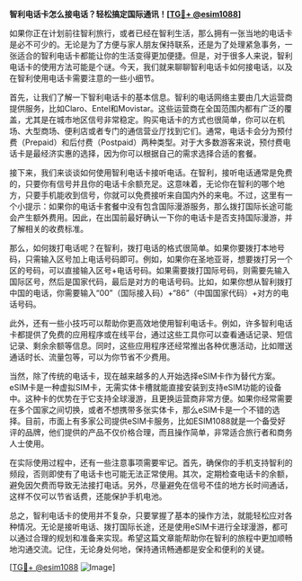 **智利电话卡怎么接电话？轻松搞定国际通讯！[[TG💪+ @esim1088](https://t.me/s/esim1088)]**

如果你正在计划前往智利旅行，或者已经在智利生活，那么拥有一张当地的电话卡是必不可少的。无论是为了方便与家人朋友保持联系，还是为了处理紧急事务，一张适合的智利电话卡都能让你的生活变得更加便捷。但是，对于很多人来说，智利电话卡的使用方法可能是个谜。今天，我们就来聊聊智利电话卡如何接电话，以及在智利使用电话卡需要注意的一些小细节。

首先，让我们了解一下智利电话卡的基本信息。智利的电话网络主要由几大运营商提供服务，比如Claro、Entel和Movistar。这些运营商在全国范围内都有广泛的覆盖，尤其是在城市地区信号非常稳定。购买电话卡的方式也很简单，你可以在机场、大型商场、便利店或者专门的通信营业厅找到它们。通常，电话卡会分为预付费（Prepaid）和后付费（Postpaid）两种类型。对于大多数游客来说，预付费电话卡是最经济实惠的选择，因为你可以根据自己的需求选择合适的套餐。

接下来，我们来谈谈如何使用智利电话卡接听电话。在智利，接听电话通常是免费的，只要你有信号并且你的电话卡余额充足。这意味着，无论你在智利的哪个地方，只要手机能收到信号，你就可以免费接听来自国内外的来电。不过，这里有一个小提示：如果你的电话卡套餐中没有包含国际漫游服务，那么拨打国际长途可能会产生额外费用。因此，在出国前最好确认一下你的电话卡是否支持国际漫游，并了解相关的收费标准。

那么，如何拨打电话呢？在智利，拨打电话的格式很简单。如果你要拨打本地号码，只需输入区号加上电话号码即可。例如，如果你在圣地亚哥，想要拨打另一个区的号码，可以直接输入区号+电话号码。如果需要拨打国际号码，则需要先输入国际区号，然后是国家代码，最后是对方的电话号码。比如，如果你想从智利拨打中国的电话，你需要输入“00”（国际接入码）+“86”（中国国家代码）+对方的电话号码。

此外，还有一些小技巧可以帮助你更高效地使用智利电话卡。例如，许多智利电话卡都提供了免费的应用程序或在线平台，通过这些工具你可以查看通话记录、短信记录、剩余余额等信息。同时，这些应用程序还经常推出各种优惠活动，比如赠送通话时长、流量包等，可以为你节省不少费用。

当然，除了传统的电话卡，现在越来越多的人开始选择eSIM卡作为替代方案。eSIM卡是一种虚拟SIM卡，无需实体卡槽就能直接安装到支持eSIM功能的设备中。这种卡的优势在于它支持全球漫游，且更换运营商非常方便。如果你经常需要在多个国家之间切换，或者不想携带多张实体卡，那么eSIM卡是一个不错的选择。目前，市面上有多家公司提供eSIM卡服务，比如ESIM1088就是一个备受好评的品牌，他们提供的产品不仅价格合理，而且操作简单，非常适合旅行者和商务人士使用。

在实际使用过程中，还有一些注意事项需要牢记。首先，确保你的手机支持智利的频段，否则即使有了电话卡也可能无法正常使用。其次，定期检查电话卡的余额，避免因欠费而导致无法接打电话。另外，尽量避免在信号不佳的地方长时间通话，这样不仅可以节省话费，还能保护手机电池。

总之，智利电话卡的使用并不复杂，只要掌握了基本的操作方法，就能轻松应对各种情况。无论是接听电话、拨打国际长途，还是使用eSIM卡进行全球漫游，都可以通过合理的规划和准备来实现。希望这篇文章能帮助你在智利的旅程中更加顺畅地沟通交流。记住，无论身处何地，保持通讯畅通都是安全和便利的关键。

[[TG💪+ @esim1088](https://t.me/s/esim1088) ![Image](https://i.postimg.cc/4NQfJmqS/Snipaste-2025-05-13-00-14-12.png)]